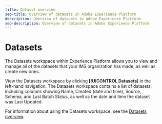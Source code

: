 ```yaml
---
title: Dataset overview
seo-title: Overview of datasets in Adobe Experience Platform
description: Overview of datasets in Adobe Experience Platform
seo-description: Overview of datasets in Adobe Experience Platform
---
```


# Datasets

The Datasets workspace within Experience Platform allows you to view and manage all of the datasets that your IMS organization has made, as well as create new ones.

View the Datasets workspace by clicking **[!UICONTROL Datasets]** in the left-hand navigation. The Datasets workspace contains a list of datasets, including columns showing Name, Created (date and time), Source, Schema, and Last Batch Status, as well as the date and time the dataset was Last Updated.

For information about using the Datasets workspace, see the [Datasets overview](../../catalog/datasets/overview.md).

